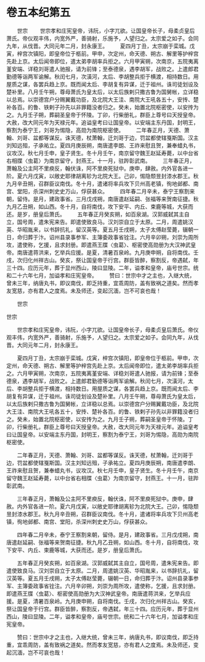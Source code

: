 # 卷五本纪第五

　　世宗 　　世宗孝和庄宪皇帝，讳阮，小字兀欲。让国皇帝长子，母柔贞皇后萧氏。帝仪观丰伟，内宽外严，善骑射，乐施予，人望归之。太宗爱之如子。会同九年，从伐晋。大同元年二月，封永康王。 　　夏四月丁丑，太宗崩于栾城。戊寅，梓宫次镇阳，即皇帝位于柩前。甲申，次定州，命天德、朔古、解里等护梓宫先赴上京。太后闻帝即位，遣太弟李胡率兵拒之。六月甲寅朔，次南京，五院夷离堇安端、详稳刘哥遣人驰报，请为前锋；至泰德泉，遇李胡军，战败之。上遣郎君勤德等诣两军谕解。秋闰七月，次潢河，太后、李胡整兵拒于横渡，相持数日。用屋质之谋，各罢兵趋上京。既而闻太后、李胡复有异谋，迁于祖州。诛司徒划设及楚补里。八月壬午朔，尊母萧氏为皇太后，以太后族剌只撒古鲁为国舅帐，立详稳以总焉。以崇德宫户分赐翼戴功臣，及北院大王洼、南院大王吼各五十，安抟、楚补各百。的鲁、铁剌子孙先以非罪籍没者归之。癸未，始置北院枢密使，以安抟为之。九月壬子朔，葬嗣圣皇帝于怀陵。丁卯，行柴册礼，群臣上尊号曰天授皇帝。大赦，改大同元年为天禄元年。追谥皇考曰让国皇帝。以安端主东丹国，封明王，察割为泰宁王，刘哥为惕隐，高勋为南院枢密使。 　　二年春正月，天德、萧翰、刘哥、盆都等谋反。诛天德，杖萧翰，迁刘哥于边，罚盆都使辖戛斯国。汉主刘知远殂，子承祐立。夏四月庚辰朔，南唐遣李朗、王祚来慰且贺，兼奉蜡丸书，议攻汉。秋七月壬申，皇子贤生。冬十月壬午，南京留守魏王赵延寿薨，以中台省右相牒〈虫葛〉为南京留守，封燕王。十一月，驻跸彰武南。 　　三年春正月，萧翰及公主阿不里瘐反，翰伏诛，阿不里庾死狱中。庚申，肆赦。内外官各进一阶。夏六月戊寅，以敞史耶律胡离轸为北院大王。己卯，惕隐颓昱封漆水郡王。秋九月辛丑朔，召群臣议南伐。冬十月，遣诸将率兵攻下贝州高老镇，徇地邺都、南宫、堂阳，杀深州刺史史万山，俘获甚众。 　　四年春二月辛未，泰宁王察割来朝，留侍。是月，建政事省。三月戊戌朔，南唐遣赵延嗣、张福等来贺南征捷。秋九月乙丑朔，如山西。冬十月，自将南伐，攻下安平、内丘、束鹿等城，大获而还。是岁，册皇后萧氏。 　　五年春正月癸亥朔，如百泉湖。汉郭威弑其主自立，国号周，遣朱宪来告。即遣使致良马。汉刘崇自立于太原。二月，周遣姚汉英、华昭胤来，以书辞抗礼，留汉英等。夏五月壬戌朔，太子太傅赵莹薨，辍朝一日，命归葬于汴。诏州县录事参军、主簿委政事省铨注。六月辛卯朔，刘崇为周所攻，遣使称，乞援，且求封册。即遣燕王牒〈虫葛〉、枢密使高勋册为大汉神武皇帝。南唐遣蒋洪来，乞举兵应援。是夏，清暑百泉岭。九月庚申朔，自将南伐。壬戌，次归化州祥古山。癸亥，祭让国皇帝于行宫。群臣皆醉，察割反，帝遇弑，年三十四。应历元年，葬于显州西山，陵曰显陵。二年，谥孝和皇帝，庙号世宗。统和二十六年七月，加谥孝和庄宪皇帝。 　　赞曰：世宗中才之主也，入继大统，曾未三年，纳唐丸书，即议南伐，即乏持重，宜乖周防，盖有致祸之道矣。然而孝友宽慈，亦有君人之度焉。未及师还，变起沉湎，岂不可哀也哉！

　　世宗

世宗

　　世宗孝和庄宪皇帝，讳阮，小字兀欲。让国皇帝长子，母柔贞皇后萧氏。帝仪观丰伟，内宽外严，善骑射，乐施予，人望归之。太宗爱之如子。会同九年，从伐晋。大同元年二月，封永康王。

　　夏四月丁丑，太宗崩于栾城。戊寅，梓宫次镇阳，即皇帝位于柩前。甲申，次定州，命天德、朔古、解里等护梓宫先赴上京。太后闻帝即位，遣太弟李胡率兵拒之。六月甲寅朔，次南京，五院夷离堇安端、详稳刘哥遣人驰报，请为前锋；至泰德泉，遇李胡军，战败之。上遣郎君勤德等诣两军谕解。秋闰七月，次潢河，太后、李胡整兵拒于横渡，相持数日。用屋质之谋，各罢兵趋上京。既而闻太后、李胡复有异谋，迁于祖州。诛司徒划设及楚补里。八月壬午朔，尊母萧氏为皇太后，以太后族剌只撒古鲁为国舅帐，立详稳以总焉。以崇德宫户分赐翼戴功臣，及北院大王洼、南院大王吼各五十，安抟、楚补各百。的鲁、铁剌子孙先以非罪籍没者归之。癸未，始置北院枢密使，以安抟为之。九月壬子朔，葬嗣圣皇帝于怀陵。丁卯，行柴册礼，群臣上尊号曰天授皇帝。大赦，改大同元年为天禄元年。追谥皇考曰让国皇帝。以安端主东丹国，封明王，察割为泰宁王，刘哥为惕隐，高勋为南院枢密使。

　　二年春正月，天德、萧翰、刘哥、盆都等谋反。诛天德，杖萧翰，迁刘哥于边，罚盆都使辖戛斯国。汉主刘知远殂，子承祐立。夏四月庚辰朔，南唐遣李朗、王祚来慰且贺，兼奉蜡丸书，议攻汉。秋七月壬申，皇子贤生。冬十月壬午，南京留守魏王赵延寿薨，以中台省右相牒〈虫葛〉为南京留守，封燕王。十一月，驻跸彰武南。

　　三年春正月，萧翰及公主阿不里瘐反，翰伏诛，阿不里庾死狱中。庚申，肆赦。内外官各进一阶。夏六月戊寅，以敞史耶律胡离轸为北院大王。己卯，惕隐颓昱封漆水郡王。秋九月辛丑朔，召群臣议南伐。冬十月，遣诸将率兵攻下贝州高老镇，徇地邺都、南宫、堂阳，杀深州刺史史万山，俘获甚众。

　　四年春二月辛未，泰宁王察割来朝，留侍。是月，建政事省。三月戊戌朔，南唐遣赵延嗣、张福等来贺南征捷。秋九月乙丑朔，如山西。冬十月，自将南伐，攻下安平、内丘、束鹿等城，大获而还。是岁，册皇后萧氏。

　　五年春正月癸亥朔，如百泉湖。汉郭威弑其主自立，国号周，遣朱宪来告。即遣使致良马。汉刘崇自立于太原。二月，周遣姚汉英、华昭胤来，以书辞抗礼，留汉英等。夏五月壬戌朔，太子太傅赵莹薨，辍朝一日，命归葬于汴。诏州县录事参军、主簿委政事省铨注。六月辛卯朔，刘崇为周所攻，遣使称，乞援，且求封册。即遣燕王牒〈虫葛〉、枢密使高勋册为大汉神武皇帝。南唐遣蒋洪来，乞举兵应援。是夏，清暑百泉岭。九月庚申朔，自将南伐。壬戌，次归化州祥古山。癸亥，祭让国皇帝于行宫。群臣皆醉，察割反，帝遇弑，年三十四。应历元年，葬于显州西山，陵曰显陵。二年，谥孝和皇帝，庙号世宗。统和二十六年七月，加谥孝和庄宪皇帝。

　　赞曰：世宗中才之主也，入继大统，曾未三年，纳唐丸书，即议南伐，即乏持重，宜乖周防，盖有致祸之道矣。然而孝友宽慈，亦有君人之度焉。未及师还，变起沉湎，岂不可哀也哉！